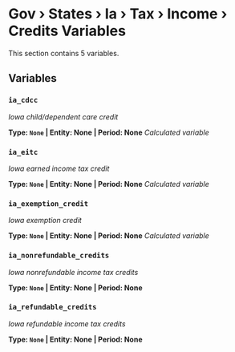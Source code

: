 # Gov › States › Ia › Tax › Income › Credits Variables

This section contains 5 variables.

## Variables

### `ia_cdcc`
*Iowa child/dependent care credit*

**Type: `None` | Entity: None | Period: None**
*Calculated variable*

### `ia_eitc`
*Iowa earned income tax credit*

**Type: `None` | Entity: None | Period: None**
*Calculated variable*

### `ia_exemption_credit`
*Iowa exemption credit*

**Type: `None` | Entity: None | Period: None**
*Calculated variable*

### `ia_nonrefundable_credits`
*Iowa nonrefundable income tax credits*

**Type: `None` | Entity: None | Period: None**

### `ia_refundable_credits`
*Iowa refundable income tax credits*

**Type: `None` | Entity: None | Period: None**
